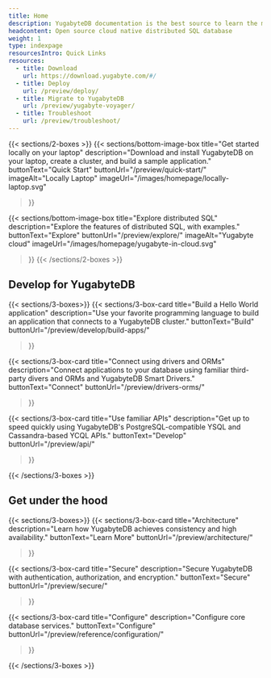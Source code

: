 ```yaml
---
title: Home
description: YugabyteDB documentation is the best source to learn the most in-depth information about the YugabyteDB database, YugabyteDB Managed, and YugabyteDB Anywhere.
headcontent: Open source cloud native distributed SQL database
weight: 1
type: indexpage
resourcesIntro: Quick Links
resources:
  - title: Download
    url: https://download.yugabyte.com/#/
  - title: Deploy
    url: /preview/deploy/
  - title: Migrate to YugabyteDB
    url: /preview/yugabyte-voyager/
  - title: Troubleshoot
    url: /preview/troubleshoot/
---
```


{{< sections/2-boxes >}}
  {{< sections/bottom-image-box
    title="Get started locally on your laptop"
    description="Download and install YugabyteDB on your laptop, create a cluster, and build a sample application."
    buttonText="Quick Start"
    buttonUrl="/preview/quick-start/"
    imageAlt="Locally Laptop" imageUrl="/images/homepage/locally-laptop.svg"
  >}}

  {{< sections/bottom-image-box
    title="Explore distributed SQL"
    description="Explore the features of distributed SQL, with examples."
    buttonText="Explore"
    buttonUrl="/preview/explore/"
    imageAlt="Yugabyte cloud" imageUrl="/images/homepage/yugabyte-in-cloud.svg"
  >}}
{{< /sections/2-boxes >}}

## Develop for YugabyteDB

{{< sections/3-boxes>}}
  {{< sections/3-box-card
    title="Build a Hello World application"
    description="Use your favorite programming language to build an application that connects to a YugabyteDB cluster."
    buttonText="Build"
    buttonUrl="/preview/develop/build-apps/"
  >}}

  {{< sections/3-box-card
    title="Connect using drivers and ORMs"
    description="Connect applications to your database using familiar third-party divers and ORMs and YugabyteDB Smart Drivers."
    buttonText="Connect"
    buttonUrl="/preview/drivers-orms/"
  >}}

  {{< sections/3-box-card
    title="Use familiar APIs"
    description="Get up to speed quickly using YugabyteDB's PostgreSQL-compatible YSQL and Cassandra-based YCQL APIs."
    buttonText="Develop"
    buttonUrl="/preview/api/"
  >}}

{{< /sections/3-boxes >}}

## Get under the hood

{{< sections/3-boxes>}}
  {{< sections/3-box-card
    title="Architecture"
    description="Learn how YugabyteDB achieves consistency and high availability."
    buttonText="Learn More"
    buttonUrl="/preview/architecture/"
  >}}

  {{< sections/3-box-card
    title="Secure"
    description="Secure YugabyteDB with authentication, authorization, and encryption."
    buttonText="Secure"
    buttonUrl="/preview/secure/"
  >}}

  {{< sections/3-box-card
    title="Configure"
    description="Configure core database services."
    buttonText="Configure"
    buttonUrl="/preview/reference/configuration/"
  >}}

{{< /sections/3-boxes >}}

<div class="row">
